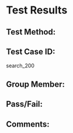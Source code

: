 # Test Results

## Test Method:

## Test Case ID:
search_200

## Group Member:

## Pass/Fail:

## Comments:
